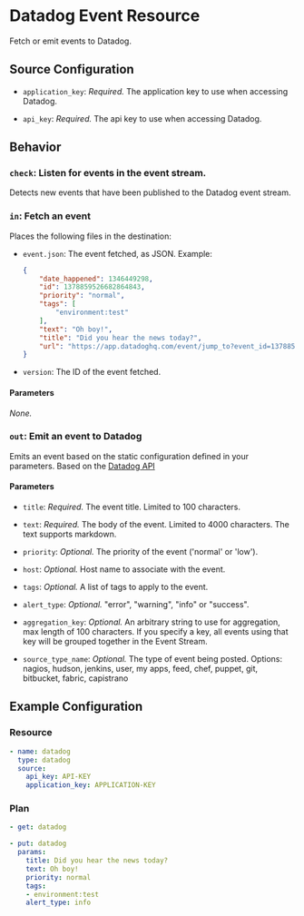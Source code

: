 # Datadog Event Resource

Fetch or emit events to Datadog.


## Source Configuration

* `application_key`: *Required.* The application key to use when accessing Datadog.

* `api_key`: *Required.* The api key to use when accessing Datadog.


## Behavior

### `check`: Listen for events in the event stream.

Detects new events that have been published to the Datadog event stream.


### `in`: Fetch an event

Places the following files in the destination:

* `event.json`: The event fetched, as JSON. Example:

    ```json
    {
        "date_happened": 1346449298,
        "id": 1378859526682864843,
        "priority": "normal",
        "tags": [
            "environment:test"
        ],
        "text": "Oh boy!",
        "title": "Did you hear the news today?",
        "url": "https://app.datadoghq.com/event/jump_to?event_id=1378859526682864843"
    }
    ```

* `version`: The ID of the event fetched.

#### Parameters

*None.*


### `out`: Emit an event to Datadog

Emits an event based on the static configuration defined in your parameters. Based on the [Datadog API](http://docs.datadoghq.com/api/?lang=console#events-post)

#### Parameters

* `title`: *Required.* The event title. Limited to 100 characters.

* `text`: *Required.* The body of the event. Limited to 4000 characters. The text supports markdown.

* `priority`: *Optional.* The priority of the event ('normal' or 'low').

* `host`: *Optional.* Host name to associate with the event.

* `tags`: *Optional.* A list of tags to apply to the event.

* `alert_type`: *Optional.* "error", "warning", "info" or "success".

* `aggregation_key`: *Optional.* An arbitrary string to use for aggregation, max length of 100 characters. If you specify a key, all events using that key will be grouped together in the Event Stream.

* `source_type_name`: *Optional.* The type of event being posted. Options: nagios, hudson, jenkins, user, my apps, feed, chef, puppet, git, bitbucket, fabric, capistrano


## Example Configuration

### Resource

```yaml
- name: datadog
  type: datadog
  source:
    api_key: API-KEY
    application_key: APPLICATION-KEY
```

### Plan

```yaml
- get: datadog
```

```yaml
- put: datadog
  params:
    title: Did you hear the news today?
    text: Oh boy!
    priority: normal
    tags:
    - environment:test
    alert_type: info
```
